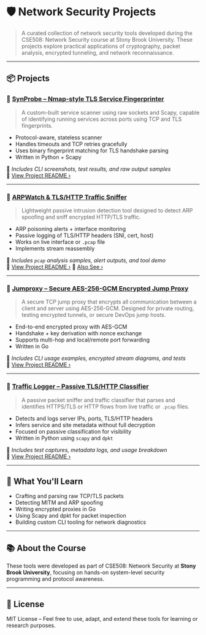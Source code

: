 # 🛡️ Network Security Projects

> A curated collection of network security tools developed during the CSE508: Network Security course at Stony Brook University. These projects explore practical applications of cryptography, packet analysis, encrypted tunneling, and network reconnaissance.

---

## 📦 Projects

### 🔎 [SynProbe – Nmap-style TLS Service Fingerprinter](https://github.com/anishphilip012git/security/blob/main/synprobe_basedon_nmap/README.md)
> A custom-built service scanner using raw sockets and Scapy, capable of identifying running services across ports using TCP and TLS fingerprints.

- Protocol-aware, stateless scanner
- Handles timeouts and TCP retries gracefully
- Uses binary fingerprint matching for TLS handshake parsing
- Written in Python + Scapy

📸 *Includes CLI screenshots, test results, and raw output samples*  
🔗 [View Project README ›](https://github.com/anishphilip012git/security/tree/main/synprobe_basedon_nmap)

---

### 🧼 [ARPWatch & TLS/HTTP Traffic Sniffer](https://github.com/anishphilip012git/security/blob/main/tcpdump/README.md)
> Lightweight passive intrusion detection tool designed to detect ARP spoofing and sniff encrypted HTTP/TLS traffic.

- ARP poisoning alerts + interface monitoring
- Passive logging of TLS/HTTP headers (SNI, cert, host)
- Works on live interface or `.pcap` file
- Implements stream reassembly

📸 *Includes `pcap` analysis samples, alert outputs, and tool demo*  
🔗 [View Project README ›](https://github.com/anishphilip012git/security/blob/main/tcpdump/README.md)
🔗 [Also See ›](https://github.com/anishphilip012git/security/blob/main/scapy_and_arp/README.md)

---

### 🔐 [Jumproxy – Secure AES-256-GCM Encrypted Jump Proxy](https://github.com/anishphilip012git/security/blob/main/jumproxy/README.md)
> A secure TCP jump proxy that encrypts all communication between a client and server using AES-256-GCM. Designed for private routing, testing encrypted tunnels, or secure DevOps jump hosts.

- End-to-end encrypted proxy with AES-GCM
- Handshake + key derivation with nonce exchange
- Supports multi-hop and local/remote port forwarding
- Written in Go

📸 *Includes CLI usage examples, encrypted stream diagrams, and tests*  
🔗 [View Project README ›](https://github.com/anishphilip012git/security/blob/main/jumproxy/README.md)

---

### 📡 [Traffic Logger – Passive TLS/HTTP Classifier](https://github.com/anishphilip012git/security/blob/main/scapy_and_arp/README.md)
> A passive packet sniffer and traffic classifier that parses and identifies HTTPS/TLS or HTTP flows from live traffic or `.pcap` files.

- Detects and logs server IPs, ports, TLS/HTTP headers
- Infers service and site metadata without full decryption
- Focused on passive classification for visibility
- Written in Python using `scapy` and `dpkt`

📸 *Includes test captures, metadata logs, and usage breakdown*  
🔗 [View Project README ›](https://github.com/anishphilip012git/security/blob/main/scapy_and_arp/README.md)

---

## 🚀 What You'll Learn

- Crafting and parsing raw TCP/TLS packets
- Detecting MITM and ARP spoofing
- Writing encrypted proxies in Go
- Using Scapy and dpkt for packet inspection
- Building custom CLI tooling for network diagnostics

---

## 📚 About the Course

These tools were developed as part of CSE508: Network Security at **Stony Brook University**, focusing on hands-on system-level security programming and protocol awareness.

---

## 📄 License

MIT License – Feel free to use, adapt, and extend these tools for learning or research purposes.
